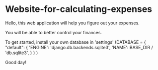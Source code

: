 # Website-for-calculating-expenses
Hello, this web application will help you figure out your expenses.

You will be able to better control your finances.

To get started, install your own database in 'settings' (DATABASE = {
"default": {
'ENGINE': 'django.db.backends.sqlite3',
'NAME': BASE_DIR / 'db.sqlite3',
}
}
)

Good day!
